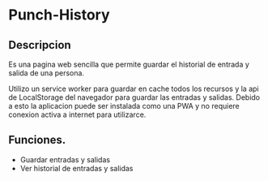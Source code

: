 # Punch-History

## Descripcion

Es una pagina web sencilla que permite guardar el historial de entrada y salida de una persona.

Utilizo un service worker para guardar en cache todos los recursos y la api de LocalStorage del navegador para guardar las entradas y salidas. Debido a esto la aplicacion puede ser instalada como una PWA y no requiere conexion activa a internet para utilizarce.

## Funciones.


- Guardar entradas y salidas
- Ver historial de entradas y salidas
